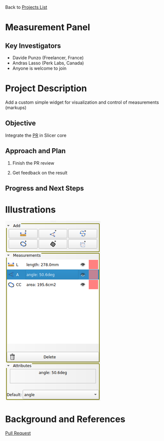 Back to [Projects List](../../README.md#ProjectsList)

# Measurement Panel

## Key Investigators

- Davide Punzo (Freelancer, France) 
- Andras Lasso (Perk Labs, Canada)
- Anyone is welcome to join

# Project Description

Add a custom simple widget for visualization and control of measurements (markups)

## Objective

Integrate the [PR](https://github.com/Slicer/Slicer/pull/6662) in Slicer core

## Approach and Plan

1) Finish the PR review

2) Get feedback on the result

## Progress and Next Steps


# Illustrations
<img alt="Panel" src="simpleMeasurementPanel.png"/>

# Background and References
[Pull Request](https://github.com/Slicer/Slicer/pull/6662)
